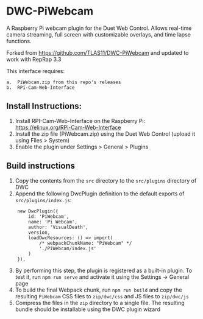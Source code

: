 # DWC-PiWebcam

A Raspberry Pi webcam plugin for the Duet Web Control.  Allows real-time camera streaming, full screen with customizable overlays, and time lapse functions.

Forked from https://github.com/TLAS11/DWC-PiWebcam and updated to work with RepRap 3.3

This interface requires:

	a.	PiWebcam.zip from this repo's releases
	b.	RPi-Cam-Web-Interface
    
## Install Instructions:
1.  Install RPI-Cam-Web-Interface on the Raspberry Pi:  https://elinux.org/RPi-Cam-Web-Interface
2.  Install the zip file (PiWebcam.zip) using the Duet Web Control (upload it using Files > System)
3.  Enable the plugin under Settings > General > Plugins

## Build instructions

1. Copy the contents from the `src` directory to the `src/plugins` directory of DWC
2. Append the following DwcPlugin definition to the default exports of `src/plugins/index.js`:
```
	new DwcPlugin({
		id: 'PiWebcam',
		name: 'Pi Webcam',
		author: 'VisualDeath',
		version,
		loadDwcResources: () => import(
			/* webpackChunkName: "PiWebcam" */
			'./PiWebcam/index.js'
		)
	}),
```
3. By performing this step, the plugin is registered as a built-in plugin. To test it, run `npm run serve` and activate it using the Settings -> General page
4. To build the final Webpack chunk, run `npm run build` and copy the resulting `PiWebcam` CSS files to `zip/dwc/css` and JS files to `zip/dwc/js`
5. Compress the files in the `zip` directory to a single file. The resulting bundle should be installable using the DWC plugin wizard